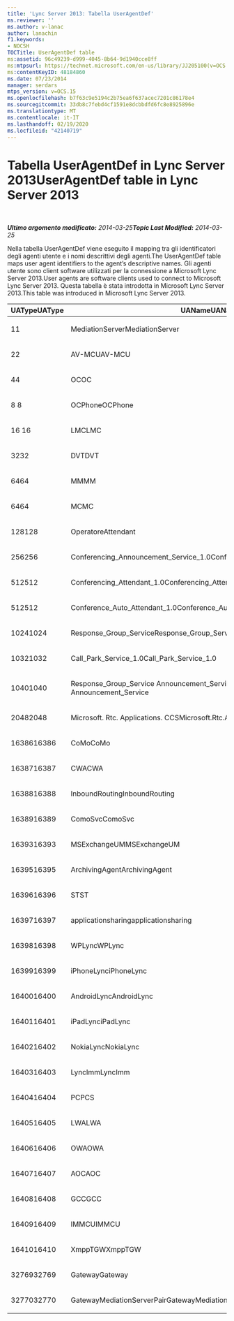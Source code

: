 ```yaml
---
title: 'Lync Server 2013: Tabella UserAgentDef'
ms.reviewer: ''
ms.author: v-lanac
author: lanachin
f1.keywords:
- NOCSH
TOCTitle: UserAgentDef table
ms:assetid: 96c49239-d999-4045-8b64-9d1940cce8ff
ms:mtpsurl: https://technet.microsoft.com/en-us/library/JJ205100(v=OCS.15)
ms:contentKeyID: 48184860
ms.date: 07/23/2014
manager: serdars
mtps_version: v=OCS.15
ms.openlocfilehash: b7f63c9e5194c2b75ea6f637acec7201c86178e4
ms.sourcegitcommit: 33db8c7febd4cf1591e8dcbbdfd6fc8e8925896e
ms.translationtype: MT
ms.contentlocale: it-IT
ms.lasthandoff: 02/19/2020
ms.locfileid: "42140719"
---
```

<div data-xmlns="http://www.w3.org/1999/xhtml">

<div class="topic" data-xmlns="http://www.w3.org/1999/xhtml" data-msxsl="urn:schemas-microsoft-com:xslt" data-cs="http://msdn.microsoft.com/">

<div data-asp="https://msdn2.microsoft.com/asp">

# <a name="useragentdef-table-in-lync-server-2013"></a><span data-ttu-id="bd44e-102">Tabella UserAgentDef in Lync Server 2013</span><span class="sxs-lookup"><span data-stu-id="bd44e-102">UserAgentDef table in Lync Server 2013</span></span>

</div>

<div id="mainSection">

<div id="mainBody">

<span> </span>

<span data-ttu-id="bd44e-103">_**Ultimo argomento modificato:** 2014-03-25_</span><span class="sxs-lookup"><span data-stu-id="bd44e-103">_**Topic Last Modified:** 2014-03-25_</span></span>

<span data-ttu-id="bd44e-104">Nella tabella UserAgentDef viene eseguito il mapping tra gli identificatori degli agenti utente e i nomi descrittivi degli agenti.</span><span class="sxs-lookup"><span data-stu-id="bd44e-104">The UserAgentDef table maps user agent identifiers to the agent’s descriptive names.</span></span> <span data-ttu-id="bd44e-105">Gli agenti utente sono client software utilizzati per la connessione a Microsoft Lync Server 2013.</span><span class="sxs-lookup"><span data-stu-id="bd44e-105">User agents are software clients used to connect to Microsoft Lync Server 2013.</span></span> <span data-ttu-id="bd44e-106">Questa tabella è stata introdotta in Microsoft Lync Server 2013.</span><span class="sxs-lookup"><span data-stu-id="bd44e-106">This table was introduced in Microsoft Lync Server 2013.</span></span>


<table>
<colgroup>
<col style="width: 33%" />
<col style="width: 33%" />
<col style="width: 33%" />
</colgroup>
<thead>
<tr class="header">
<th><span data-ttu-id="bd44e-107">UAType</span><span class="sxs-lookup"><span data-stu-id="bd44e-107">UAType</span></span></th>
<th><span data-ttu-id="bd44e-108">UAName</span><span class="sxs-lookup"><span data-stu-id="bd44e-108">UAName</span></span></th>
<th><span data-ttu-id="bd44e-109">UACategory</span><span class="sxs-lookup"><span data-stu-id="bd44e-109">UACategory</span></span></th>
</tr>
</thead>
<tbody>
<tr class="odd">
<td><p><span data-ttu-id="bd44e-110">1</span><span class="sxs-lookup"><span data-stu-id="bd44e-110">1</span></span></p></td>
<td><p><span data-ttu-id="bd44e-111">MediationServer</span><span class="sxs-lookup"><span data-stu-id="bd44e-111">MediationServer</span></span></p></td>
<td><p><span data-ttu-id="bd44e-112">MediationServer</span><span class="sxs-lookup"><span data-stu-id="bd44e-112">MediationServer</span></span></p></td>
</tr>
<tr class="even">
<td><p><span data-ttu-id="bd44e-113">2</span><span class="sxs-lookup"><span data-stu-id="bd44e-113">2</span></span></p></td>
<td><p><span data-ttu-id="bd44e-114">AV-MCU</span><span class="sxs-lookup"><span data-stu-id="bd44e-114">AV-MCU</span></span></p></td>
<td><p><span data-ttu-id="bd44e-115">AV-MCU</span><span class="sxs-lookup"><span data-stu-id="bd44e-115">AV-MCU</span></span></p></td>
</tr>
<tr class="odd">
<td><p><span data-ttu-id="bd44e-116">4</span><span class="sxs-lookup"><span data-stu-id="bd44e-116">4</span></span></p></td>
<td><p><span data-ttu-id="bd44e-117">OC</span><span class="sxs-lookup"><span data-stu-id="bd44e-117">OC</span></span></p></td>
<td><p><span data-ttu-id="bd44e-118">OC</span><span class="sxs-lookup"><span data-stu-id="bd44e-118">OC</span></span></p></td>
</tr>
<tr class="even">
<td><p><span data-ttu-id="bd44e-119">8 </span><span class="sxs-lookup"><span data-stu-id="bd44e-119">8</span></span></p></td>
<td><p><span data-ttu-id="bd44e-120">OCPhone</span><span class="sxs-lookup"><span data-stu-id="bd44e-120">OCPhone</span></span></p></td>
<td><p><span data-ttu-id="bd44e-121">OCPhone</span><span class="sxs-lookup"><span data-stu-id="bd44e-121">OCPhone</span></span></p></td>
</tr>
<tr class="odd">
<td><p><span data-ttu-id="bd44e-122">16 </span><span class="sxs-lookup"><span data-stu-id="bd44e-122">16</span></span></p></td>
<td><p><span data-ttu-id="bd44e-123">LMC</span><span class="sxs-lookup"><span data-stu-id="bd44e-123">LMC</span></span></p></td>
<td><p><span data-ttu-id="bd44e-124">LMC</span><span class="sxs-lookup"><span data-stu-id="bd44e-124">LMC</span></span></p></td>
</tr>
<tr class="even">
<td><p><span data-ttu-id="bd44e-125">32</span><span class="sxs-lookup"><span data-stu-id="bd44e-125">32</span></span></p></td>
<td><p><span data-ttu-id="bd44e-126">DVT</span><span class="sxs-lookup"><span data-stu-id="bd44e-126">DVT</span></span></p></td>
<td><p><span data-ttu-id="bd44e-127">DVT</span><span class="sxs-lookup"><span data-stu-id="bd44e-127">DVT</span></span></p></td>
</tr>
<tr class="odd">
<td><p><span data-ttu-id="bd44e-128">64</span><span class="sxs-lookup"><span data-stu-id="bd44e-128">64</span></span></p></td>
<td><p><span data-ttu-id="bd44e-129">MM</span><span class="sxs-lookup"><span data-stu-id="bd44e-129">MM</span></span></p></td>
<td><p><span data-ttu-id="bd44e-130">MM</span><span class="sxs-lookup"><span data-stu-id="bd44e-130">MM</span></span></p></td>
</tr>
<tr class="even">
<td><p><span data-ttu-id="bd44e-131">64</span><span class="sxs-lookup"><span data-stu-id="bd44e-131">64</span></span></p></td>
<td><p><span data-ttu-id="bd44e-132">MC</span><span class="sxs-lookup"><span data-stu-id="bd44e-132">MC</span></span></p></td>
<td><p><span data-ttu-id="bd44e-133">MM</span><span class="sxs-lookup"><span data-stu-id="bd44e-133">MM</span></span></p></td>
</tr>
<tr class="odd">
<td><p><span data-ttu-id="bd44e-134">128</span><span class="sxs-lookup"><span data-stu-id="bd44e-134">128</span></span></p></td>
<td><p><span data-ttu-id="bd44e-135">Operatore</span><span class="sxs-lookup"><span data-stu-id="bd44e-135">Attendant</span></span></p></td>
<td><p><span data-ttu-id="bd44e-136">Operatore</span><span class="sxs-lookup"><span data-stu-id="bd44e-136">Attendant</span></span></p></td>
</tr>
<tr class="even">
<td><p><span data-ttu-id="bd44e-137">256</span><span class="sxs-lookup"><span data-stu-id="bd44e-137">256</span></span></p></td>
<td><p><span data-ttu-id="bd44e-138">Conferencing_Announcement_Service_1.0</span><span class="sxs-lookup"><span data-stu-id="bd44e-138">Conferencing_Announcement_Service_1.0</span></span></p></td>
<td><p><span data-ttu-id="bd44e-139">CAS</span><span class="sxs-lookup"><span data-stu-id="bd44e-139">CAS</span></span></p></td>
</tr>
<tr class="odd">
<td><p><span data-ttu-id="bd44e-140">512</span><span class="sxs-lookup"><span data-stu-id="bd44e-140">512</span></span></p></td>
<td><p><span data-ttu-id="bd44e-141">Conferencing_Attendant_1.0</span><span class="sxs-lookup"><span data-stu-id="bd44e-141">Conferencing_Attendant_1.0</span></span></p></td>
<td><p><span data-ttu-id="bd44e-142">CAA</span><span class="sxs-lookup"><span data-stu-id="bd44e-142">CAA</span></span></p></td>
</tr>
<tr class="even">
<td><p><span data-ttu-id="bd44e-143">512</span><span class="sxs-lookup"><span data-stu-id="bd44e-143">512</span></span></p></td>
<td><p><span data-ttu-id="bd44e-144">Conference_Auto_Attendant_1.0</span><span class="sxs-lookup"><span data-stu-id="bd44e-144">Conference_Auto_Attendant_1.0</span></span></p></td>
<td><p><span data-ttu-id="bd44e-145">CAA</span><span class="sxs-lookup"><span data-stu-id="bd44e-145">CAA</span></span></p></td>
</tr>
<tr class="odd">
<td><p><span data-ttu-id="bd44e-146">1024</span><span class="sxs-lookup"><span data-stu-id="bd44e-146">1024</span></span></p></td>
<td><p><span data-ttu-id="bd44e-147">Response_Group_Service</span><span class="sxs-lookup"><span data-stu-id="bd44e-147">Response_Group_Service</span></span></p></td>
<td><p><span data-ttu-id="bd44e-148">RGS</span><span class="sxs-lookup"><span data-stu-id="bd44e-148">RGS</span></span></p></td>
</tr>
<tr class="even">
<td><p><span data-ttu-id="bd44e-149">1032</span><span class="sxs-lookup"><span data-stu-id="bd44e-149">1032</span></span></p></td>
<td><p><span data-ttu-id="bd44e-150">Call_Park_Service_1.0</span><span class="sxs-lookup"><span data-stu-id="bd44e-150">Call_Park_Service_1.0</span></span></p></td>
<td><p><span data-ttu-id="bd44e-151">CPS</span><span class="sxs-lookup"><span data-stu-id="bd44e-151">CPS</span></span></p></td>
</tr>
<tr class="odd">
<td><p><span data-ttu-id="bd44e-152">1040</span><span class="sxs-lookup"><span data-stu-id="bd44e-152">1040</span></span></p></td>
<td><p><span data-ttu-id="bd44e-153">Response_Group_Service Announcement_Service</span><span class="sxs-lookup"><span data-stu-id="bd44e-153">Response_Group_Service Announcement_Service</span></span></p></td>
<td><p><span data-ttu-id="bd44e-154">COME</span><span class="sxs-lookup"><span data-stu-id="bd44e-154">AS</span></span></p></td>
</tr>
<tr class="even">
<td><p><span data-ttu-id="bd44e-155">2048</span><span class="sxs-lookup"><span data-stu-id="bd44e-155">2048</span></span></p></td>
<td><p><span data-ttu-id="bd44e-156">Microsoft. Rtc. Applications. CCS</span><span class="sxs-lookup"><span data-stu-id="bd44e-156">Microsoft.Rtc.Applications.Ccs</span></span></p></td>
<td><p><span data-ttu-id="bd44e-157">CCS</span><span class="sxs-lookup"><span data-stu-id="bd44e-157">CCS</span></span></p></td>
</tr>
<tr class="odd">
<td><p><span data-ttu-id="bd44e-158">16386</span><span class="sxs-lookup"><span data-stu-id="bd44e-158">16386</span></span></p></td>
<td><p><span data-ttu-id="bd44e-159">CoMo</span><span class="sxs-lookup"><span data-stu-id="bd44e-159">CoMo</span></span></p></td>
<td><p><span data-ttu-id="bd44e-160">CoMo</span><span class="sxs-lookup"><span data-stu-id="bd44e-160">CoMo</span></span></p></td>
</tr>
<tr class="even">
<td><p><span data-ttu-id="bd44e-161">16387</span><span class="sxs-lookup"><span data-stu-id="bd44e-161">16387</span></span></p></td>
<td><p><span data-ttu-id="bd44e-162">CWA</span><span class="sxs-lookup"><span data-stu-id="bd44e-162">CWA</span></span></p></td>
<td><p><span data-ttu-id="bd44e-163">CWA</span><span class="sxs-lookup"><span data-stu-id="bd44e-163">CWA</span></span></p></td>
</tr>
<tr class="odd">
<td><p><span data-ttu-id="bd44e-164">16388</span><span class="sxs-lookup"><span data-stu-id="bd44e-164">16388</span></span></p></td>
<td><p><span data-ttu-id="bd44e-165">InboundRouting</span><span class="sxs-lookup"><span data-stu-id="bd44e-165">InboundRouting</span></span></p></td>
<td><p><span data-ttu-id="bd44e-166">InboundRouting</span><span class="sxs-lookup"><span data-stu-id="bd44e-166">InboundRouting</span></span></p></td>
</tr>
<tr class="even">
<td><p><span data-ttu-id="bd44e-167">16389</span><span class="sxs-lookup"><span data-stu-id="bd44e-167">16389</span></span></p></td>
<td><p><span data-ttu-id="bd44e-168">ComoSvc</span><span class="sxs-lookup"><span data-stu-id="bd44e-168">ComoSvc</span></span></p></td>
<td><p><span data-ttu-id="bd44e-169">ComoSvc</span><span class="sxs-lookup"><span data-stu-id="bd44e-169">ComoSvc</span></span></p></td>
</tr>
<tr class="odd">
<td><p><span data-ttu-id="bd44e-170">16393</span><span class="sxs-lookup"><span data-stu-id="bd44e-170">16393</span></span></p></td>
<td><p><span data-ttu-id="bd44e-171">MSExchangeUM</span><span class="sxs-lookup"><span data-stu-id="bd44e-171">MSExchangeUM</span></span></p></td>
<td><p><span data-ttu-id="bd44e-172">ExUM</span><span class="sxs-lookup"><span data-stu-id="bd44e-172">ExUM</span></span></p></td>
</tr>
<tr class="even">
<td><p><span data-ttu-id="bd44e-173">16395</span><span class="sxs-lookup"><span data-stu-id="bd44e-173">16395</span></span></p></td>
<td><p><span data-ttu-id="bd44e-174">ArchivingAgent</span><span class="sxs-lookup"><span data-stu-id="bd44e-174">ArchivingAgent</span></span></p></td>
<td><p><span data-ttu-id="bd44e-175">ARCHAGENT</span><span class="sxs-lookup"><span data-stu-id="bd44e-175">ARCHAGENT</span></span></p></td>
</tr>
<tr class="odd">
<td><p><span data-ttu-id="bd44e-176">16396</span><span class="sxs-lookup"><span data-stu-id="bd44e-176">16396</span></span></p></td>
<td><p><span data-ttu-id="bd44e-177">ST</span><span class="sxs-lookup"><span data-stu-id="bd44e-177">ST</span></span></p></td>
<td><p><span data-ttu-id="bd44e-178">ST</span><span class="sxs-lookup"><span data-stu-id="bd44e-178">ST</span></span></p></td>
</tr>
<tr class="even">
<td><p><span data-ttu-id="bd44e-179">16397</span><span class="sxs-lookup"><span data-stu-id="bd44e-179">16397</span></span></p></td>
<td><p><span data-ttu-id="bd44e-180">applicationsharing</span><span class="sxs-lookup"><span data-stu-id="bd44e-180">applicationsharing</span></span></p></td>
<td><p><span data-ttu-id="bd44e-181">ASMCU</span><span class="sxs-lookup"><span data-stu-id="bd44e-181">ASMCU</span></span></p></td>
</tr>
<tr class="odd">
<td><p><span data-ttu-id="bd44e-182">16398</span><span class="sxs-lookup"><span data-stu-id="bd44e-182">16398</span></span></p></td>
<td><p><span data-ttu-id="bd44e-183">WPLync</span><span class="sxs-lookup"><span data-stu-id="bd44e-183">WPLync</span></span></p></td>
<td><p><span data-ttu-id="bd44e-184">WPLync</span><span class="sxs-lookup"><span data-stu-id="bd44e-184">WPLync</span></span></p></td>
</tr>
<tr class="even">
<td><p><span data-ttu-id="bd44e-185">16399</span><span class="sxs-lookup"><span data-stu-id="bd44e-185">16399</span></span></p></td>
<td><p><span data-ttu-id="bd44e-186">iPhoneLync</span><span class="sxs-lookup"><span data-stu-id="bd44e-186">iPhoneLync</span></span></p></td>
<td><p><span data-ttu-id="bd44e-187">iPhoneLync</span><span class="sxs-lookup"><span data-stu-id="bd44e-187">iPhoneLync</span></span></p></td>
</tr>
<tr class="odd">
<td><p><span data-ttu-id="bd44e-188">16400</span><span class="sxs-lookup"><span data-stu-id="bd44e-188">16400</span></span></p></td>
<td><p><span data-ttu-id="bd44e-189">AndroidLync</span><span class="sxs-lookup"><span data-stu-id="bd44e-189">AndroidLync</span></span></p></td>
<td><p><span data-ttu-id="bd44e-190">AndroidLync</span><span class="sxs-lookup"><span data-stu-id="bd44e-190">AndroidLync</span></span></p></td>
</tr>
<tr class="even">
<td><p><span data-ttu-id="bd44e-191">16401</span><span class="sxs-lookup"><span data-stu-id="bd44e-191">16401</span></span></p></td>
<td><p><span data-ttu-id="bd44e-192">iPadLync</span><span class="sxs-lookup"><span data-stu-id="bd44e-192">iPadLync</span></span></p></td>
<td><p><span data-ttu-id="bd44e-193">iPadLync</span><span class="sxs-lookup"><span data-stu-id="bd44e-193">iPadLync</span></span></p></td>
</tr>
<tr class="odd">
<td><p><span data-ttu-id="bd44e-194">16402</span><span class="sxs-lookup"><span data-stu-id="bd44e-194">16402</span></span></p></td>
<td><p><span data-ttu-id="bd44e-195">NokiaLync</span><span class="sxs-lookup"><span data-stu-id="bd44e-195">NokiaLync</span></span></p></td>
<td><p><span data-ttu-id="bd44e-196">NokiaLync</span><span class="sxs-lookup"><span data-stu-id="bd44e-196">NokiaLync</span></span></p></td>
</tr>
<tr class="even">
<td><p><span data-ttu-id="bd44e-197">16403</span><span class="sxs-lookup"><span data-stu-id="bd44e-197">16403</span></span></p></td>
<td><p><span data-ttu-id="bd44e-198">LyncImm</span><span class="sxs-lookup"><span data-stu-id="bd44e-198">LyncImm</span></span></p></td>
<td><p><span data-ttu-id="bd44e-199">LyncImm</span><span class="sxs-lookup"><span data-stu-id="bd44e-199">LyncImm</span></span></p></td>
</tr>
<tr class="odd">
<td><p><span data-ttu-id="bd44e-200">16404</span><span class="sxs-lookup"><span data-stu-id="bd44e-200">16404</span></span></p></td>
<td><p><span data-ttu-id="bd44e-201">PC</span><span class="sxs-lookup"><span data-stu-id="bd44e-201">PCS</span></span></p></td>
<td><p><span data-ttu-id="bd44e-202">PC</span><span class="sxs-lookup"><span data-stu-id="bd44e-202">PCS</span></span></p></td>
</tr>
<tr class="even">
<td><p><span data-ttu-id="bd44e-203">16405</span><span class="sxs-lookup"><span data-stu-id="bd44e-203">16405</span></span></p></td>
<td><p><span data-ttu-id="bd44e-204">LWA</span><span class="sxs-lookup"><span data-stu-id="bd44e-204">LWA</span></span></p></td>
<td><p><span data-ttu-id="bd44e-205">LWA</span><span class="sxs-lookup"><span data-stu-id="bd44e-205">LWA</span></span></p></td>
</tr>
<tr class="odd">
<td><p><span data-ttu-id="bd44e-206">16406</span><span class="sxs-lookup"><span data-stu-id="bd44e-206">16406</span></span></p></td>
<td><p><span data-ttu-id="bd44e-207">OWA</span><span class="sxs-lookup"><span data-stu-id="bd44e-207">OWA</span></span></p></td>
<td><p><span data-ttu-id="bd44e-208">OWA</span><span class="sxs-lookup"><span data-stu-id="bd44e-208">OWA</span></span></p></td>
</tr>
<tr class="even">
<td><p><span data-ttu-id="bd44e-209">16407</span><span class="sxs-lookup"><span data-stu-id="bd44e-209">16407</span></span></p></td>
<td><p><span data-ttu-id="bd44e-210">AOC</span><span class="sxs-lookup"><span data-stu-id="bd44e-210">AOC</span></span></p></td>
<td><p><span data-ttu-id="bd44e-211">AOC</span><span class="sxs-lookup"><span data-stu-id="bd44e-211">AOC</span></span></p></td>
</tr>
<tr class="odd">
<td><p><span data-ttu-id="bd44e-212">16408</span><span class="sxs-lookup"><span data-stu-id="bd44e-212">16408</span></span></p></td>
<td><p><span data-ttu-id="bd44e-213">GCC</span><span class="sxs-lookup"><span data-stu-id="bd44e-213">GCC</span></span></p></td>
<td><p><span data-ttu-id="bd44e-214">GCC</span><span class="sxs-lookup"><span data-stu-id="bd44e-214">GCC</span></span></p></td>
</tr>
<tr class="even">
<td><p><span data-ttu-id="bd44e-215">16409</span><span class="sxs-lookup"><span data-stu-id="bd44e-215">16409</span></span></p></td>
<td><p><span data-ttu-id="bd44e-216">IMMCU</span><span class="sxs-lookup"><span data-stu-id="bd44e-216">IMMCU</span></span></p></td>
<td><p><span data-ttu-id="bd44e-217">IMMCU</span><span class="sxs-lookup"><span data-stu-id="bd44e-217">IMMCU</span></span></p></td>
</tr>
<tr class="odd">
<td><p><span data-ttu-id="bd44e-218">16410</span><span class="sxs-lookup"><span data-stu-id="bd44e-218">16410</span></span></p></td>
<td><p><span data-ttu-id="bd44e-219">XmppTGW</span><span class="sxs-lookup"><span data-stu-id="bd44e-219">XmppTGW</span></span></p></td>
<td><p><span data-ttu-id="bd44e-220">XmppGateway</span><span class="sxs-lookup"><span data-stu-id="bd44e-220">XmppGateway</span></span></p></td>
</tr>
<tr class="even">
<td><p><span data-ttu-id="bd44e-221">32769</span><span class="sxs-lookup"><span data-stu-id="bd44e-221">32769</span></span></p></td>
<td><p><span data-ttu-id="bd44e-222">Gateway</span><span class="sxs-lookup"><span data-stu-id="bd44e-222">Gateway</span></span></p></td>
<td><p><span data-ttu-id="bd44e-223">Gateway</span><span class="sxs-lookup"><span data-stu-id="bd44e-223">Gateway</span></span></p></td>
</tr>
<tr class="odd">
<td><p><span data-ttu-id="bd44e-224">32770</span><span class="sxs-lookup"><span data-stu-id="bd44e-224">32770</span></span></p></td>
<td><p><span data-ttu-id="bd44e-225">GatewayMediationServerPair</span><span class="sxs-lookup"><span data-stu-id="bd44e-225">GatewayMediationServerPair</span></span></p></td>
<td><p><span data-ttu-id="bd44e-226">GatewayMediationServerPair</span><span class="sxs-lookup"><span data-stu-id="bd44e-226">GatewayMediationServerPair</span></span></p></td>
</tr>
</tbody>
</table>


</div>

<span> </span>

</div>

</div>

</div>

